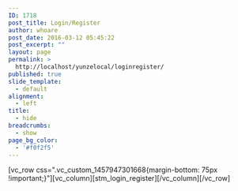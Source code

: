 ```yaml
---
ID: 1718
post_title: Login/Register
author: whoare
post_date: 2016-03-12 05:45:22
post_excerpt: ""
layout: page
permalink: >
  http://localhost/yunzelocal/loginregister/
published: true
slide_template:
  - default
alignment:
  - left
title:
  - hide
breadcrumbs:
  - show
page_bg_color:
  - '#f0f2f5'
---
```

[vc_row css=".vc_custom_1457947301668{margin-bottom: 75px !important;}"][vc_column][stm_login_register][/vc_column][/vc_row]